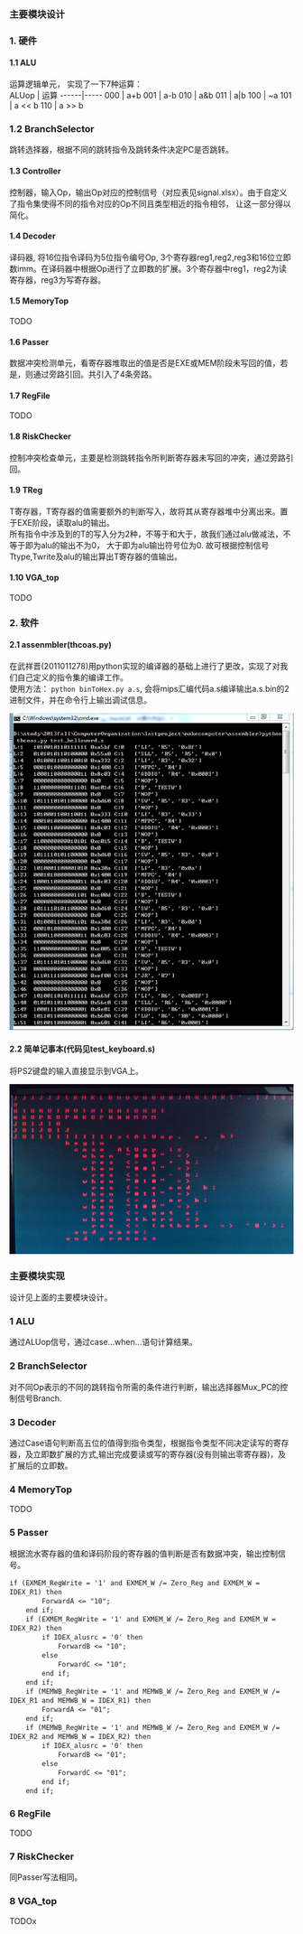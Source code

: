 
### 主要模块设计 
### 1. 硬件
#### 1.1 ALU
运算逻辑单元， 实现了一下7种运算：  
ALUop | 运算
------|-----
000 | a+b
001 | a-b
010 | a&b
011 | a\|b
100 | ~a
101 | a << b
110 | a >> b

### 1.2 BranchSelector
跳转选择器，根据不同的跳转指令及跳转条件决定PC是否跳转。

#### 1.3 Controller
控制器，输入Op，输出Op对应的控制信号（对应表见signal.xlsx）。由于自定义了指令集使得不同的指令对应的Op不同且类型相近的指令相邻， 让这一部分得以简化。

#### 1.4 Decoder
译码器, 将16位指令译码为5位指令编号Op, 3个寄存器reg1,reg2,reg3和16位立即数imm。在译码器中根据Op进行了立即数的扩展。3个寄存器中reg1，reg2为读寄存器，reg3为写寄存器。

#### 1.5 MemoryTop
TODO

#### 1.6 Passer
数据冲突检测单元，看寄存器堆取出的值是否是EXE或MEM阶段未写回的值，若是，则通过旁路引回。共引入了4条旁路。

#### 1.7 RegFile
TODO

#### 1.8 RiskChecker
控制冲突检查单元，主要是检测跳转指令所判断寄存器未写回的冲突，通过旁路引回。

#### 1.9 TReg
T寄存器，T寄存器的值需要额外的判断写入，故将其从寄存器堆中分离出来。置于EXE阶段，读取alu的输出。  
所有指令中涉及到的T的写入分为2种，不等于和大于，故我们通过alu做减法，不等于即为alu的输出不为0， 大于即为alu输出符号位为0.
故可根据控制信号Ttype,Twrite及alu的输出算出T寄存器的值输出。

#### 1.10 VGA\_top
TODO

### 2. 软件
#### 2.1 assenmbler(thcoas.py)
在武祥晋(2011011278)用python实现的编译器的基础上进行了更改，实现了对我们自己定义的指令集的编译工作。  
使用方法： `python binToHex.py a.s`, 会将mips汇编代码a.s编译输出a.s.bin的2进制文件，并在命令行上输出调试信息。

![assembler截图][1]

#### 2.2 简单记事本(代码见test_keyboard.s)
将PS2键盘的输入直接显示到VGA上。

![记事本截图][2]

### 主要模块实现
设计见上面的主要模块设计。
### 1 ALU
通过ALUop信号，通过case...when...语句计算结果。

### 2 BranchSelector
对不同Op表示的不同的跳转指令所需的条件进行判断，输出选择器Mux_PC的控制信号Branch.

### 3 Decoder
通过Case语句判断高五位的值得到指令类型，根据指令类型不同决定读写的寄存器，及立即数扩展的方式,输出完成要读或写的寄存器(没有则输出零寄存器)，及扩展后的立即数。

### 4 MemoryTop
TODO

### 5 Passer
根据流水寄存器的值和译码阶段的寄存器的值判断是否有数据冲突，输出控制信号。
```
if (EXMEM_RegWrite = '1' and EXMEM_W /= Zero_Reg and EXMEM_W = IDEX_R1) then
		ForwardA <= "10";
	end if;
	if (EXMEM_RegWrite = '1' and EXMEM_W /= Zero_Reg and EXMEM_W = IDEX_R2) then
		if IDEX_alusrc = '0' then
			ForwardB <= "10";
		else
			ForwardC <= "10";
		end if;
	end if;
	if (MEMWB_RegWrite = '1' and MEMWB_W /= Zero_Reg and EXMEM_W /= IDEX_R1 and MEMWB_W = IDEX_R1) then 
		ForwardA <= "01";
	end if;
	if (MEMWB_RegWrite = '1' and MEMWB_W /= Zero_Reg and EXMEM_W /= IDEX_R2 and MEMWB_W = IDEX_R2) then 
		if IDEX_alusrc = '0' then
			ForwardB <= "01";
		else 
			ForwardC <= "01";
		end if;
	end if;
```
### 6 RegFile
TODO

### 7 RiskChecker
同Passer写法相同。

### 8 VGA\_top
TODOx

  [1]: ./assembler.jpg
  [2]: ./notepad.jpg